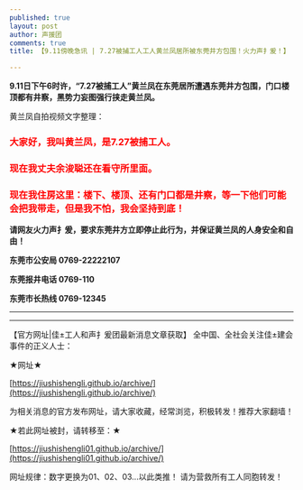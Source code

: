 ```yaml
---
published: true
layout: post
author: 声援团
comments: true
title: 【9.11傍晚急讯 | 7.27被捕工人工人黄兰凤居所被东莞井方包围！火力声扌爰！】

---     
```


**9.11日下午6时许，“7.27被捕工人”黄兰凤在东莞居所遭遇东莞井方包围，门口楼顶都有井察，黑势力妄图强行挟走黄兰凤。**

黄兰凤自拍视频文字整理：

### <font color= 'red'> 大家好，我叫黄兰凤，是7.27被捕工人。 </font> 

### <font color= 'red'> 现在我丈夫余浚聪还在看守所里面。 </font> 

### <font color= 'red'> 现在我住房这里：楼下、楼顶、还有门口都是井察，等一下他们可能会把我带走，但是我不怕，我会坚持到底！</font> 



**请网友火力声扌爰，要求东莞井方立即停止此行为，并保证黄兰凤的人身安全和自由！**

**东莞市公安局 0769-22222107**

**东莞报井电话 0769-110**

**东莞市长热线 0769-12345**

---

---

【官方网址|佳±工人和声扌爰团最新消息文章获取】
全中国、全社会关注佳±建会事件的正义人士：

★网址★

[https://jiushishengli.github.io/archive/](https://jiushishengli.github.io/archive/)

为相关消息的官方发布网址，请大家收藏，经常浏览，积极转发！推荐大家翻墙！

★若此网址被封，请转移至：★

[https://jiushishengli01.github.io/archive/](https://jiushishengli01.github.io/archive/)

网址规律：数字更换为01、02、03...以此类推！
请为营救所有工人同胞转发！

